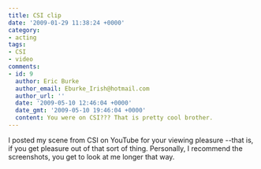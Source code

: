 ```yaml
---
title: CSI clip
date: '2009-01-29 11:38:24 +0000'
category:
- acting
tags:
- CSI
- video
comments:
- id: 9
  author: Eric Burke
  author_email: Eburke_Irish@hotmail.com
  author_url: ''
  date: '2009-05-10 12:46:04 +0000'
  date_gmt: '2009-05-10 19:46:04 +0000'
  content: You were on CSI??? That is pretty cool brother.
---
```


I posted my scene from CSI on YouTube for your viewing pleasure --that is, if
you get pleasure out of that sort of thing. Personally, I recommend the
screenshots, you get to look at me longer that way.

<object width="425" height="344"><param name="movie"
value="https://www.youtube.com/v/yXyAqAbGjRo&hl=en&fs=1"></param><param
name="allowFullScreen" value="true"></param><param name="allowscriptaccess"
value="always"></param><br /> <embed
src="https://www.youtube.com/v/yXyAqAbGjRo&hl=en&fs=1"
type="application/x-shockwave-flash" allowscriptaccess="always"
allowfullscreen="true" width="425" height="344"></embed><br /> </object>
